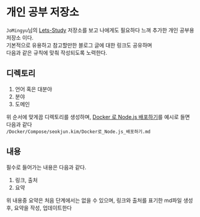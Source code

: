 # 개인 공부 저장소
`JoMingyu`님의 [Lets-Study](https://github.com/JoMingyu/Lets-Study) 저장소를 보고 나에게도 필요하다 느껴 추가한 개인 공부용 저장소 이다.  
기본적으로 유용하고 참고할만한 블로그 글에 대한 링크도 공유하며  
다음과 같은 규칙에 맞춰 작성되도록 노력한다.

## 디렉토리
1. 언어 혹은 대분야
2. 분야
3. 도메인

위 순서에 맞게끔 디렉토리를 생성하며, [Docker 로 Node.js 배포하기](https://seokjun.kim/docker-nginx-node/)를 예시로 들면 다음과 같다  
`/Docker/Compose/seokjun.kim/Docker로_Node.js_배포하기.md`  

## 내용
필수로 들어가는 내용은 다음과 같다.
1. 링크, 출처
2. 요약

위 내용중 요약은 처음 단계에서는 없을 수 있으며,
링크와 출처를 표기한 md파일 생성 후, 요약을 작성, 업데이트한다